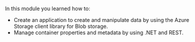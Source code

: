 In this module you learned how to:

* Create an application to create and manipulate data by using the Azure Storage client library for Blob storage.
* Manage container properties and metadata by using .NET and REST.
